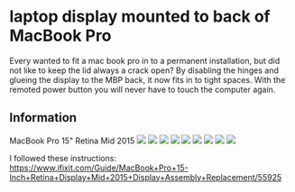 # laptop display mounted to back of MacBook Pro

Every wanted to fit a mac book pro in to a permanent installation, but did not like to keep the lid always a crack open?
By disabling the hinges and glueing the display to the MBP back, it now fits in to tight spaces.
With the remoted power button you will never have to touch the computer again.

## Information
MacBook Pro 15" Retina Mid 2015 
![](https://github.com/antimodular/mbp-hacking/blob/master/2018-03-18%2014.51.10.jpg)
![](https://github.com/antimodular/mbp-hacking/blob/master/2018-03-18%2014.51.18.jpg)
![](https://github.com/antimodular/mbp-hacking/blob/master/2018-03-18%2014.51.39.jpg)
![](https://github.com/antimodular/mbp-hacking/blob/master/2018-03-18%2014.51.59.jpg)
![](https://github.com/antimodular/mbp-hacking/blob/master/2018-03-18%2014.52.04.jpg)
![](https://github.com/antimodular/mbp-hacking/blob/master/2018-03-18%2014.52.07.jpg)
![](https://github.com/antimodular/mbp-hacking/blob/master/2018-03-18%2014.53.14.jpg)
![](https://github.com/antimodular/mbp-hacking/blob/master/2018-03-18%2014.54.34.jpg)
![](https://github.com/antimodular/mbp-hacking/blob/master/2018-03-18%2014.56.31.jpg)

I followed these instructions: https://www.ifixit.com/Guide/MacBook+Pro+15-Inch+Retina+Display+Mid+2015+Display+Assembly+Replacement/55925

